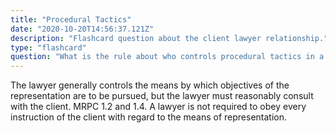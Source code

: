 ```yaml
---
title: "Procedural Tactics"
date: "2020-10-20T14:56:37.121Z"
description: "Flashcard question about the client lawyer relationship."
type: "flashcard"
question: "What is the rule about who controls procedural tactics in a client lawyer relationship?"
---
```


The lawyer generally controls the means by which objectives of the representation are to be pursued, but the lawyer must reasonably consult with the client. MRPC 1.2 and 1.4. A lawyer is not required to obey every instruction of the client with regard to the means of representation.
